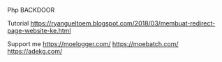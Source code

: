 Php BACKDOOR

Tutorial
https://ryangueltoem.blogspot.com/2018/03/membuat-redirect-page-website-ke.html

Support me
https://moelogger.com/
https://moebatch.com/
https://adekg.com/
